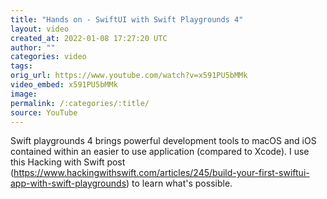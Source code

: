 ```yaml
---
title: "Hands on - SwiftUI with Swift Playgrounds 4"
layout: video
created_at: 2022-01-08 17:27:20 UTC
author: ""
categories: video
tags: 
orig_url: https://www.youtube.com/watch?v=x591PU5bMMk
video_embed: x591PU5bMMk
image:
permalink: /:categories/:title/
source: YouTube
---
```

Swift playgrounds 4 brings powerful development tools to macOS and iOS contained within an easier to use application (compared to Xcode). I use this Hacking with Swift post (https://www.hackingwithswift.com/articles/245/build-your-first-swiftui-app-with-swift-playgrounds) to learn what's possible.